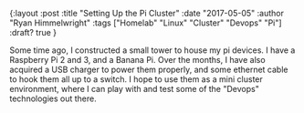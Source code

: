 {:layout :post
:title  "Setting Up the Pi Cluster"
:date "2017-05-05"
:author "Ryan Himmelwright"
:tags ["Homelab" "Linux" "Cluster" "Devops" "Pi"]
:draft? true
}

Some time ago, I constructed a small tower to house my pi devices. I have a Raspberry Pi 2 and 3, and a Banana Pi. Over the months, I have also acquired a USB charger to power them properly, and some ethernet cable to hook them all up to a switch. I hope to use them as a mini cluster environment, where I can play with and test some of the "Devops" technologies out there.

<!-- more -->